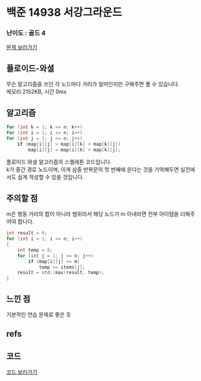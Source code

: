 # 백준 14938 서강그라운드
 
### 난이도 : 골드 4
[문제 보러가기](https://www.acmicpc.net/problem/14938)
  
## 플로이드-와셜
무슨 알고리즘을 쓰던 각 노드마다 거리가 얼마인지만 구해주면 풀 수 있습니다.  
메모리 	2152KB, 시간 0ms

## 알고리즘
```c++
for (int k = 1; k <= n; k++)
for (int i = 1; i <= n; i++)
for (int j = 1; j <= n; j++)
    if (map[i][j] > map[i][k] + map[k][j])
        map[i][j] = map[i][k] + map[k][j];
```
플로이드 와셜 알고리즘의 스켈레톤 코드입니다.  
k가 중간 경로 노드이며, 이게 삼중 반복문의 첫 번째에 온다는 것을 기억해두면 실전에서도 쉽게 작성할 수 있을 것입니다.

## 주의할 점
m은 행동 거리의 합이 아니라 범위라서 해당 노드가 m 이내라면 전부 아이템을 더해주어야 합니다.
```c++
int result = 0;
for (int i = 1; i <= n; i++) 
{
    int temp = 0;
    for (int j = 1; j <= n; j++)
        if (map[i][j] <= m)
            temp += items[j];
    result = std::max(result, temp);
}
```
## 느낀 점
기본적인 연습 문제로 좋은 듯

## refs

## 코드
[코드 보러가기](./boj14938.cpp)
